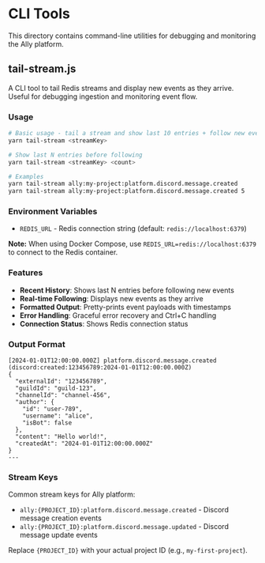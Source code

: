 # CLI Tools

This directory contains command-line utilities for debugging and monitoring the Ally platform.

## tail-stream.js

A CLI tool to tail Redis streams and display new events as they arrive. Useful for debugging ingestion and monitoring event flow.

### Usage

```bash
# Basic usage - tail a stream and show last 10 entries + follow new events
yarn tail-stream <streamKey>

# Show last N entries before following
yarn tail-stream <streamKey> <count>

# Examples
yarn tail-stream ally:my-project:platform.discord.message.created
yarn tail-stream ally:my-project:platform.discord.message.created 5
```

### Environment Variables

- `REDIS_URL` - Redis connection string (default: `redis://localhost:6379`)

**Note:** When using Docker Compose, use `REDIS_URL=redis://localhost:6379` to connect to the Redis container.

### Features

- **Recent History**: Shows last N entries before following new events
- **Real-time Following**: Displays new events as they arrive
- **Formatted Output**: Pretty-prints event payloads with timestamps
- **Error Handling**: Graceful error recovery and Ctrl+C handling
- **Connection Status**: Shows Redis connection status

### Output Format

```
[2024-01-01T12:00:00.000Z] platform.discord.message.created (discord:created:123456789:2024-01-01T12:00:00.000Z)
{
  "externalId": "123456789",
  "guildId": "guild-123",
  "channelId": "channel-456",
  "author": {
    "id": "user-789",
    "username": "alice",
    "isBot": false
  },
  "content": "Hello world!",
  "createdAt": "2024-01-01T12:00:00.000Z"
}
---
```

### Stream Keys

Common stream keys for Ally platform:

- `ally:{PROJECT_ID}:platform.discord.message.created` - Discord message creation events
- `ally:{PROJECT_ID}:platform.discord.message.updated` - Discord message update events

Replace `{PROJECT_ID}` with your actual project ID (e.g., `my-first-project`).
